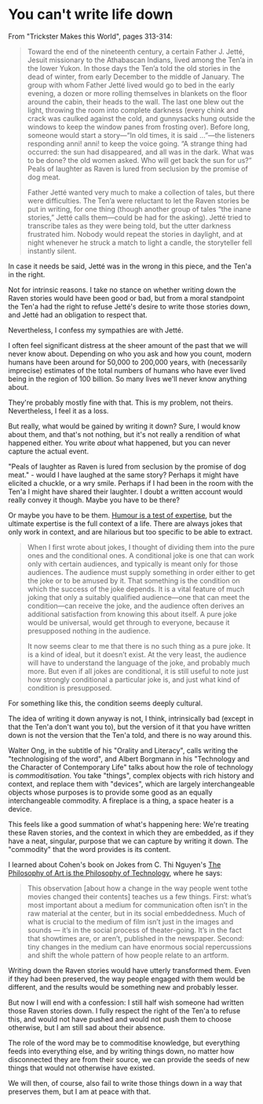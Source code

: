 # You can't write life down

From "Trickster Makes this World", pages 313-314:

> Toward the end of the nineteenth century, a certain Father J. Jetté, Jesuit missionary to the Athabascan Indians, lived among the Ten’a in the lower Yukon. In those days the Ten’a told the old stories in the dead of winter, from early December to the middle of January. The group with whom Father Jetté lived would go to bed in the early evening, a dozen or more rolling themselves in blankets on the floor around the cabin, their heads to the wall. The last one blew out the light, throwing the room into complete darkness (every chink and crack was caulked against the cold, and gunnysacks hung outside the windows to keep the window panes from frosting over). Before long, someone would start a story—“In old times, it is said …”—the listeners responding anni! anni! to keep the voice going. “A strange thing had occurred: the sun had disappeared, and all was in the dark. What was to be done? the old women asked. Who will get back the sun for us?” Peals of laughter as Raven is lured from seclusion by the promise of dog meat.
>
> Father Jetté wanted very much to make a collection of tales, but there were difficulties. The Ten’a were reluctant to let the Raven stories be put in writing, for one thing (though another group of tales “the inane stories,” Jetté calls them—could be had for the asking). Jetté tried to transcribe tales as they were being told, but the utter darkness frustrated him. Nobody would repeat the stories in daylight, and at night whenever he struck a match to light a candle, the storyteller fell instantly silent.

In case it needs be said, Jetté was in the wrong in this piece, and the Ten'a in the right.

Not for intrinsic reasons. I take no stance on whether writing down the Raven stories would have been good or bad,
but from a moral standpoint the Ten'a had the right to refuse Jetté's desire to write those stories down,
and Jetté had an obligation to respect that.

Nevertheless, I confess my sympathies are with Jetté.

I often feel significant distress at the sheer amount of the past that we will never know about.
Depending on who you ask and how you count, modern humans have been around for 50,000 to 200,000 years,
with (necessarily imprecise) estimates of the total numbers of humans who have ever lived being in the region of 100 billion.
So many lives we'll never know anything about.

They're probably mostly fine with that. This is my problem, not theirs. Nevertheless, I feel it as a loss.

But really, what would be gained by writing it down? Sure, I would know about them, and that's not nothing,
but it's not really a rendition of what happened either. You write *about* what happened, but you can never capture the actual event.

"Peals of laughter as Raven is lured from seclusion by the promise of dog meat." - would I have laughed at the same story? Perhaps it might have elicited a chuckle, or a wry smile. Perhaps if I had been in the room with the Ten'a I might have shared their laughter. I doubt a written account would really convey it though. Maybe you have to be there?

Or maybe you have to be them. [Humour is a test of expertise](https://notebook.drmaciver.com/posts/2021-07-04-12:52.html), but the ultimate expertise is the full context of a life. There are always jokes that only work in context, and are hilarious but too specific to be able to extract.

> When I first wrote about jokes, I thought of dividing them into the pure ones and the conditional ones. A conditional joke is one that can work only with certain audiences, and typically is meant only for those audiences. The audience must supply something in order either to get the joke or to be amused by it. That something is the condition on which the success of the joke depends. It is a vital feature of much joking that only a suitably qualified audience—one that can meet the condition—can receive the joke, and the audience often derives an additional satisfaction from knowing this about itself. A pure joke would be universal, would get through to everyone, because it presupposed nothing in the audience.
>
> It now seems clear to me that there is no such thing as a pure joke. It is a kind of ideal, but it doesn’t exist. At the very least, the audience will have to understand the language of the joke, and probably much more. But even if all jokes are conditional, it is still useful to note just how strongly conditional a particular joke is, and just what kind of condition is presupposed.

For something like this, the condition seems deeply cultural.

The idea of writing it down anyway is not, I think, intrinsically bad (except in that the Ten'a don't want you to), but the version of it that you have written down is not the version that the Ten'a told, and there is no way around this.

Walter Ong, in the subtitle of his "Orality and Literacy", calls writing the "technologising of the word", and Albert Borgmann in his "Technology and the Character of Contemporary Life" talks about how the role of technology is *commoditisation*. You take "things", complex objects with rich history and context, and replace them with "devices", which are largely interchangeable objects whose purposes is to provide some good as an equally interchangeable commodity. A fireplace is a thing, a space heater is a device.

This feels like a good summation of what's happening here: We're treating these Raven stories, and the context in which they are embedded, as if they have a neat, singular, purpose that we can capture by writing it down. The "commodity" that the word provides is its content.

I learned about Cohen's book on Jokes from C. Thi Nguyen's [The Philosophy of Art is the Philosophy of Technology](http://schwitzsplinters.blogspot.com/2021/07/the-philosophy-of-art-technology.html), where he says:

> This observation [about how a change in the way people went tothe movies changed their contents] teaches us a few things. First: what’s most important about a medium for communication often isn’t in the raw material at the center, but in its social embeddedness. Much of what is crucial to the medium of film isn’t just in the images and sounds — it’s in the social process of theater-going. It’s in the fact that showtimes are, or aren’t, published in the newspaper. Second: tiny changes in the medium can have enormous social repercussions and shift the whole pattern of how people relate to an artform.

Writing down the Raven stories would have utterly transformed them. Even if they had been preserved, the way people engaged with them would be different, and the results would be something new and probably lesser.

But now I will end with a confession: I still half wish someone had written those Raven stories down. I fully respect the right of the Ten'a to refuse this, and would not have pushed and would not push them to choose otherwise, but I am still sad about their absence.

The role of the word may be to commoditise knowledge, but everything feeds into everything else, and by writing things down, no matter how disconnected they are from their source, we can provide the seeds of new things that would not otherwise have existed.

We will then, of course, also fail to write those things down in a way that preserves them, but I am at peace with that.
